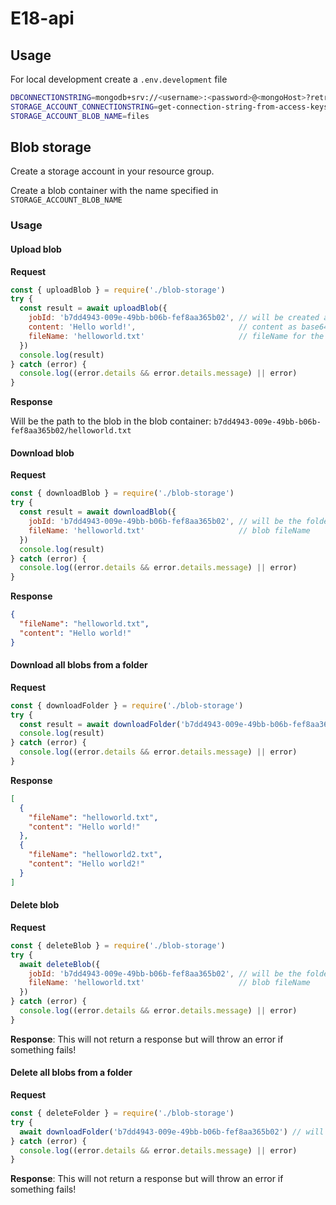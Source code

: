 # E18-api

## Usage

For local development create a `.env.development` file
```bash
DBCONNECTIONSTRING=mongodb+srv://<username>:<password>@<mongoHost>?retryWrites=true&w=majority
STORAGE_ACCOUNT_CONNECTIONSTRING=get-connection-string-from-access-keys-on-your-storage-account
STORAGE_ACCOUNT_BLOB_NAME=files
```

## Blob storage

Create a storage account in your resource group.

Create a blob container with the name specified in `STORAGE_ACCOUNT_BLOB_NAME`

### Usage

#### Upload blob

**Request**
```javascript
const { uploadBlob } = require('./blob-storage')
try {
  const result = await uploadBlob({
    jobId: 'b7dd4943-009e-49bb-b06b-fef8aa365b02', // will be created as a folder in the blob container
    content: 'Hello world!',                       // content as base64 or pure text 
    fileName: 'helloworld.txt'                     // fileName for the blob
  })
  console.log(result)
} catch (error) {
  console.log((error.details && error.details.message) || error)
}
```

**Response**

Will be the path to the blob in the blob container: `b7dd4943-009e-49bb-b06b-fef8aa365b02/helloworld.txt`

#### Download blob

**Request**
```javascript
const { downloadBlob } = require('./blob-storage')
try {
  const result = await downloadBlob({
    jobId: 'b7dd4943-009e-49bb-b06b-fef8aa365b02', // will be the folder in the blob container
    fileName: 'helloworld.txt'                     // blob fileName
  })
  console.log(result)
} catch (error) {
  console.log((error.details && error.details.message) || error)
}
```

**Response**
```json
{
  "fileName": "helloworld.txt",
  "content": "Hello world!"
}
```

#### Download all blobs from a folder

**Request**
```javascript
const { downloadFolder } = require('./blob-storage')
try {
  const result = await downloadFolder('b7dd4943-009e-49bb-b06b-fef8aa365b02') // will be the folder in the blob container
  console.log(result)
} catch (error) {
  console.log((error.details && error.details.message) || error)
}
```

**Response**
```json
[
  {
    "fileName": "helloworld.txt",
    "content": "Hello world!"
  },
  {
    "fileName": "helloworld2.txt",
    "content": "Hello world2!"
  }
]
```

#### Delete blob

**Request**
```javascript
const { deleteBlob } = require('./blob-storage')
try {
  await deleteBlob({
    jobId: 'b7dd4943-009e-49bb-b06b-fef8aa365b02', // will be the folder in the blob container
    fileName: 'helloworld.txt'                     // blob fileName
  })
} catch (error) {
  console.log((error.details && error.details.message) || error)
}
```

**Response**: This will not return a response but will throw an error if something fails!

#### Delete all blobs from a folder

**Request**
```javascript
const { deleteFolder } = require('./blob-storage')
try {
  await downloadFolder('b7dd4943-009e-49bb-b06b-fef8aa365b02') // will be the folder in the blob container
} catch (error) {
  console.log((error.details && error.details.message) || error)
}
```

**Response**: This will not return a response but will throw an error if something fails!
